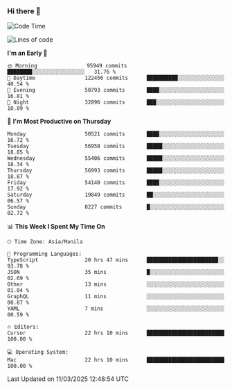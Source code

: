 ### Hi there 👋

<!--START_SECTION:waka-->
![Code Time](http://img.shields.io/badge/Code%20Time-5%2C928%20hrs%2040%20mins-blue)

![Lines of code](https://img.shields.io/badge/From%20Hello%20World%20I%27ve%20Written-117.8%20million%20lines%20of%20code-blue)

**I'm an Early 🐤** 

```text
🌞 Morning                95949 commits       ████████░░░░░░░░░░░░░░░░░   31.76 % 
🌆 Daytime                122456 commits      ██████████░░░░░░░░░░░░░░░   40.54 % 
🌃 Evening                50793 commits       ████░░░░░░░░░░░░░░░░░░░░░   16.81 % 
🌙 Night                  32896 commits       ███░░░░░░░░░░░░░░░░░░░░░░   10.89 % 
```
📅 **I'm Most Productive on Thursday** 

```text
Monday                   50521 commits       ████░░░░░░░░░░░░░░░░░░░░░   16.72 % 
Tuesday                  56958 commits       █████░░░░░░░░░░░░░░░░░░░░   18.85 % 
Wednesday                55406 commits       █████░░░░░░░░░░░░░░░░░░░░   18.34 % 
Thursday                 56993 commits       █████░░░░░░░░░░░░░░░░░░░░   18.87 % 
Friday                   54140 commits       ████░░░░░░░░░░░░░░░░░░░░░   17.92 % 
Saturday                 19849 commits       ██░░░░░░░░░░░░░░░░░░░░░░░   06.57 % 
Sunday                   8227 commits        █░░░░░░░░░░░░░░░░░░░░░░░░   02.72 % 
```


📊 **This Week I Spent My Time On** 

```text
🕑︎ Time Zone: Asia/Manila

💬 Programming Languages: 
TypeScript               20 hrs 47 mins      ███████████████████████░░   93.78 % 
JSON                     35 mins             █░░░░░░░░░░░░░░░░░░░░░░░░   02.69 % 
Other                    13 mins             ░░░░░░░░░░░░░░░░░░░░░░░░░   01.04 % 
GraphQL                  11 mins             ░░░░░░░░░░░░░░░░░░░░░░░░░   00.87 % 
YAML                     7 mins              ░░░░░░░░░░░░░░░░░░░░░░░░░   00.59 % 

🔥 Editors: 
Cursor                   22 hrs 10 mins      █████████████████████████   100.00 % 

💻 Operating System: 
Mac                      22 hrs 10 mins      █████████████████████████   100.00 % 
```


 Last Updated on 11/03/2025 12:48:54 UTC
<!--END_SECTION:waka-->


<!--
**rad182/rad182** is a ✨ _special_ ✨ repository because its `README.md` (this file) appears on your GitHub profile.

Here are some ideas to get you started:

- 🔭 I’m currently working on ...
- 🌱 I’m currently learning ...
- 👯 I’m looking to collaborate on ...
- 🤔 I’m looking for help with ...
- 💬 Ask me about ...
- 📫 How to reach me: ...
- 😄 Pronouns: ...
- ⚡ Fun fact: ...
-->
